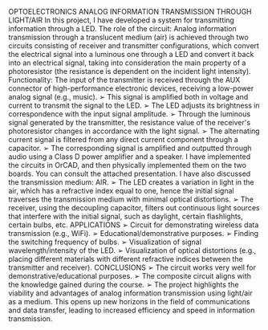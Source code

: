 OPTOELECTRONICS ANALOG INFORMATION TRANSMISSION THROUGH LIGHT/AIR
In this project, I have developed a system for transmitting information through a LED. The role of the circuit: Analog information transmission through a translucent medium (air) is achieved through two circuits consisting of receiver and transmitter configurations, which convert the electrical signal into a luminous one through a LED and convert it back into an electrical signal, taking into consideration the main property of a photoresistor (the resistance is dependent on the incident light intensity). Functionality: The input of the transmitter is received through the AUX connector of high-performance electronic devices, receiving a low-power analog signal (e.g., music).
➢ This signal is amplified both in voltage and current to transmit the signal to the LED.
➢ The LED adjusts its brightness in correspondence with the input signal amplitude.
➢ Through the luminous signal generated by the transmitter, the resistance value of the receiver's photoresistor changes in accordance with the light signal.
➢ The alternating current signal is filtered from any direct current component through a capacitor.
➢ The corresponding signal is amplified and outputted through audio using a Class D power amplifier and a speaker. I have implemented the circuits in OrCAD, and then physically implemented them on the two boards. You can consult the attached presentation. I have also discussed the transmission medium: AIR.
➢ The LED creates a variation in light in the air, which has a refractive index equal to one, hence the initial signal traverses the transmission medium with minimal optical distortions.
➢ The receiver, using the decoupling capacitor, filters out continuous light sources that interfere with the initial signal, such as daylight, certain flashlights, certain bulbs, etc. APPLICATIONS
➢ Circuit for demonstrating wireless data transmission (e.g., WiFi).
➢ Educational/demonstrative purposes.
➢ Finding the switching frequency of bulbs.
➢ Visualization of signal wavelength/intensity of the LED.
➢ Visualization of optical distortions (e.g., placing different materials with different refractive indices between the transmitter and receiver). CONCLUSIONS
➢ The circuit works very well for demonstrative/educational purposes.
➢ The composite circuit aligns with the knowledge gained during the course.
➢ The project highlights the viability and advantages of analog information transmission using light/air as a medium. This opens up new horizons in the field of communications and data transfer, leading to increased efficiency and speed in information transmission.






